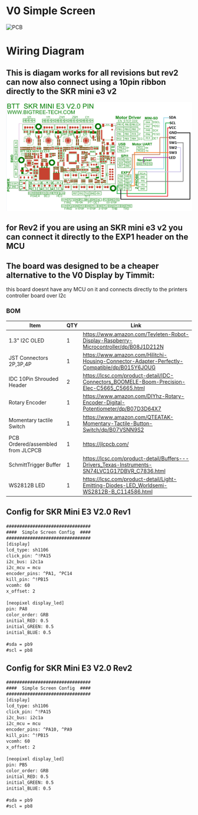 
# V0 Simple Screen   #
![PCB](Images/1.jpg)

# Wiring Diagram #
## This is diagam works for all revisions but rev2 can now also connect using a 10pin ribbon directly to the SKR mini e3 v2
![Wiring](Images/Simple_Display_Wiring.png)

## for Rev2 if you are using an SKR mini e3 v2 you can connect it directly to the EXP1 header on the MCU 


## The board was designed to be a cheaper alternative to the V0 Display by Timmit: ##
this board doesnt have any MCU on it and connects directly to the printers controller board over I2c 

 ### BOM
Item | QTY | Link
--- | --- | ---
1.3" I2C OLED  | 1 | https://www.amazon.com/Teyleten-Robot-Display-Raspberry-Microcontroller/dp/B08J1D212N
JST Connectors 2P,3P,4P | 1 | https://www.amazon.com/Hilitchi-Housing-Connector-Adapter-Perfectly-Compatible/dp/B015Y6JOUG
IDC 10Pin Shrouded Header | 2 | https://lcsc.com/product-detail/IDC-Connectors_BOOMELE-Boom-Precision-Elec-C5665_C5665.html
Rotary Encoder | 1 | https://www.amazon.com/DIYhz-Rotary-Encoder-Digital-Potentiometer/dp/B07D3D64X7
Momentary tactile Switch | 1 | https://www.amazon.com/QTEATAK-Momentary-Tactile-Button-Switch/dp/B07VSNN9S2 
PCB Ordered/assembled from JLCPCB | 1 | https://jlcpcb.com/
SchmittTrigger Buffer | 1 | https://lcsc.com/product-detail/Buffers---Drivers_Texas-Instruments-SN74LVC1G17DBVR_C7836.html
WS2812B LED | 1 | https://lcsc.com/product-detail/Light-Emitting-Diodes-LED_Worldsemi-WS2812B-B_C114586.html


 ## Config for SKR Mini E3 V2.0 Rev1
    ################################
    ####  Simple Screen Config  ####
    ################################
    [display]
    lcd_type: sh1106
    click_pin: ^!PA15
    i2c_bus: i2c1a
    i2c_mcu = mcu
    encoder_pins: ^PA1, ^PC14
    kill_pin: ^!PB15
    vcomh: 60
    x_offset: 2
    
    [neopixel display_led]
    pin: PA8
    color_order: GRB
    initial_RED: 0.5
    initial_GREEN: 0.5
    initial_BLUE: 0.5
    
    #sda = pb9
    #scl = pb8

 ## Config for SKR Mini E3 V2.0 Rev2
    ################################
    ####  Simple Screen Config  ####
    ################################
    [display]
    lcd_type: sh1106
    click_pin: ^!PA15
    i2c_bus: i2c1a
    i2c_mcu = mcu
    encoder_pins: ^PA10, ^PA9
    kill_pin: ^!PB15
    vcomh: 60
    x_offset: 2
    
    [neopixel display_led]
    pin: PB5
    color_order: GRB
    initial_RED: 0.5
    initial_GREEN: 0.5
    initial_BLUE: 0.5
    
    #sda = pb9
    #scl = pb8

